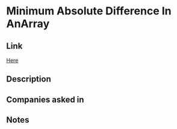 # Minimum Absolute Difference In AnArray

## Link

[Here](https://www.hackerrank.com/contests/rookierank-2/challenges/minimum-absolute-difference-in-an-array)

## Description

## Companies asked in

## Notes